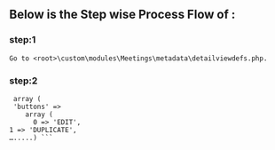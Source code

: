 ## Below is the Step wise Process Flow of :
### step:1 
``` Go to <root>\custom\modules\Meetings\metadata\detailviewdefs.php. ```
### step:2
``` In this file we have an array of buttons defined as follows
 array (
 'buttons' =>
    array (
      0 => 'EDIT', 
1 => 'DUPLICATE',
….....) ```
